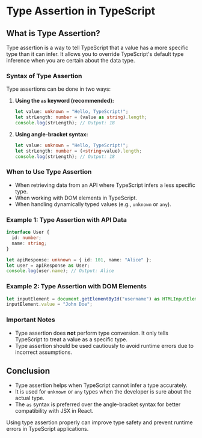 # Type Assertion in TypeScript

## What is Type Assertion?
Type assertion is a way to tell TypeScript that a value has a more specific type than it can infer. It allows you to override TypeScript's default type inference when you are certain about the data type.

### Syntax of Type Assertion
Type assertions can be done in two ways:

1. **Using the `as` keyword (recommended):**
   ```typescript
   let value: unknown = "Hello, TypeScript!";
   let strLength: number = (value as string).length;
   console.log(strLength); // Output: 18
   ```

2. **Using angle-bracket syntax:**
   ```typescript
   let value: unknown = "Hello, TypeScript!";
   let strLength: number = (<string>value).length;
   console.log(strLength); // Output: 18
   ```

### When to Use Type Assertion
- When retrieving data from an API where TypeScript infers a less specific type.
- When working with DOM elements in TypeScript.
- When handling dynamically typed values (e.g., `unknown` or `any`).

### Example 1: Type Assertion with API Data
```typescript
interface User {
  id: number;
  name: string;
}

let apiResponse: unknown = { id: 101, name: "Alice" };
let user = apiResponse as User;
console.log(user.name); // Output: Alice
```

### Example 2: Type Assertion with DOM Elements
```typescript
let inputElement = document.getElementById("username") as HTMLInputElement;
inputElement.value = "John Doe";
```

### Important Notes
- Type assertion does **not** perform type conversion. It only tells TypeScript to treat a value as a specific type.
- Type assertion should be used cautiously to avoid runtime errors due to incorrect assumptions.

## Conclusion
- Type assertion helps when TypeScript cannot infer a type accurately.
- It is used for `unknown` or `any` types when the developer is sure about the actual type.
- The `as` syntax is preferred over the angle-bracket syntax for better compatibility with JSX in React.

Using type assertion properly can improve type safety and prevent runtime errors in TypeScript applications.
